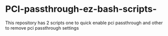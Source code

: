 # PCI-passthrough-ez-bash-scripts-
This repository has 2 scripts one to quick enable pci passthrough and other to remove pci passthrough settings 
